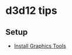 # d3d12 tips

## Setup
* [Install Graphics Tools](http://www.tenforums.com/tutorials/29258-graphics-tools-install-uninstall-windows-10-a.html#option1)
